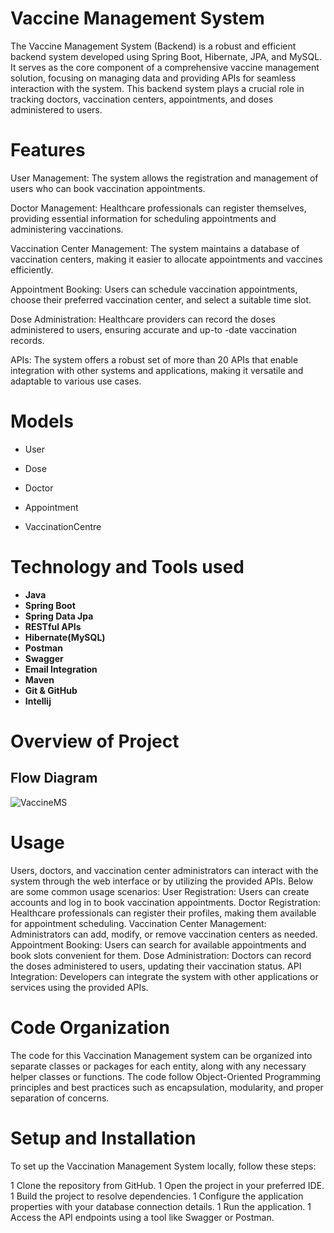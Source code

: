  # Vaccine Management System
The Vaccine Management System (Backend) is a robust and efficient backend system developed using Spring Boot, Hibernate, JPA, and MySQL. It serves as the core component of a comprehensive vaccine management solution, focusing on managing data and providing APIs for seamless interaction with the system. This backend system plays a crucial role in tracking doctors, vaccination centers, appointments, and doses administered to users.

# Features 
User Management: The system allows the registration and management of users who can book vaccination 
appointments.

Doctor Management: Healthcare professionals can register themselves, providing essential information for scheduling 
appointments and administering vaccinations.

Vaccination Center Management: The system maintains a database of vaccination centers, making it easier to allocate 
appointments and vaccines efficiently.

Appointment Booking: Users can schedule vaccination appointments, choose their preferred vaccination center, and 
select a suitable time slot.

Dose Administration: Healthcare providers can record the doses administered to users, ensuring accurate and up-to
-date vaccination records.

APIs: The system offers a robust set of more than 20 APIs that enable integration with other systems and applications,
making it versatile and adaptable to various use cases.

# Models
- User
* Dose
+ Doctor
- Appointment
* VaccinationCentre

# Technology and Tools used
+ **Java**
+ **Spring Boot**
+ **Spring Data Jpa**
+ **RESTful APIs**
+ **Hibernate(MySQL)**
+ **Postman**
+ **Swagger**
+ **Email Integration**
+ **Maven**
+ **Git & GitHub**
+ **Intellij**
  
# Overview of Project
## Flow Diagram
![VaccineMS](https://github.com/im-arbazalam/VaccineManagementSystem/assets/114339920/a5192219-3bd4-402c-afe5-c4b34bfe420d)

# Usage
Users, doctors, and vaccination center administrators can interact with the system through the web interface or by
utilizing the provided APIs. Below are some common usage scenarios:
User Registration: Users can create accounts and log in to book vaccination appointments.
Doctor Registration: Healthcare professionals can register their profiles, making them available for appointment
scheduling.
Vaccination Center Management: Administrators can add, modify, or remove vaccination centers as needed.
Appointment Booking: Users can search for available appointments and book slots convenient for them.
Dose Administration: Doctors can record the doses administered to users, updating their vaccination status.
API Integration: Developers can integrate the system with other applications or services using the provided APIs.

# Code Organization
The code for this Vaccination Management system can be organized into separate classes or packages for each entity,
along with any necessary helper classes or functions. The code follow Object-Oriented Programming principles and 
best practices such as encapsulation, modularity, and proper separation of concerns.

# Setup and Installation
To set up the Vaccination Management System locally, follow these steps:

1 Clone the repository from GitHub.
1 Open the project in your preferred IDE.
1 Build the project to resolve dependencies.
1 Configure the application properties with your database connection details.
1 Run the application.
1 Access the API endpoints using a tool like Swagger or Postman.
